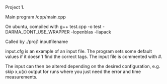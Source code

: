 Project 1.

Main program /cpp/main.cpp

On ubuntu, compiled with g++ test.cpp -o test -DARMA_DONT_USE_WRAPPER -lopenblas -llapack

Called by ./proj1 inputfilename

input.cfg is an example of an input file. The program sets some default values if it doesn't find the correct tags. The input file is commented with #.
  
The input can then be altered depending on the desired configuration, e.g. skip x,u(x) output for runs where you just need the error and time measurements.

